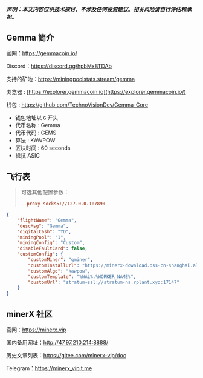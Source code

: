 

##### **声明**：本文内容仅供技术探讨，不涉及任何投资建议。相关风险请自行评估和承担。





## Gemma 简介

官网：https://gemmacoin.io/

Discord：https://discord.gg/hpbMxBTDAb



支持的矿池：https://miningpoolstats.stream/gemma

浏览器 : [https://explorer.gemmacoin.io](https://explorer.gemmacoin.io/)

钱包 : https://github.com/TechnoVisionDev/Gemma-Core



- 钱包地址以 `G` 开头
- 代币名称 : Gemma
- 代币代码 : GEMS
- 算法 : KAWPOW
- 区块时间 : 60 seconds
- 抵抗 ASIC



## 飞行表

> 可选其他配置参数：
>
> ```ini
> --proxy socks5://127.0.0.1:7890
> ```



```json
{
    "flightName": "Gemma",
    "descMsg": "Gemma",
    "digitalCash": "YD",
    "miningPool": "1",
    "miningConfig": "Custom",
    "disableFaultCard": false,
    "customConfig": {
        "customMiner": "gminer",
        "customInstallUrl": "https://minerx-download.oss-cn-shanghai.aliyuncs.com/gminer/gminer-3.44.4.tar.gz",
        "customAlgo": "kawpow",
        "customTemplate": "%WAL%.%WORKER_NAME%",
        "customUrl": "stratum+ssl://stratum-na.rplant.xyz:17147"
    }
}
```



## minerX 社区

官网：https://minerx.vip

国内备用网址：http://47.97.210.214:8888/

历史文章列表：https://gitee.com/minerx-vip/doc

Telegram：https://minerx_vip.t.me

